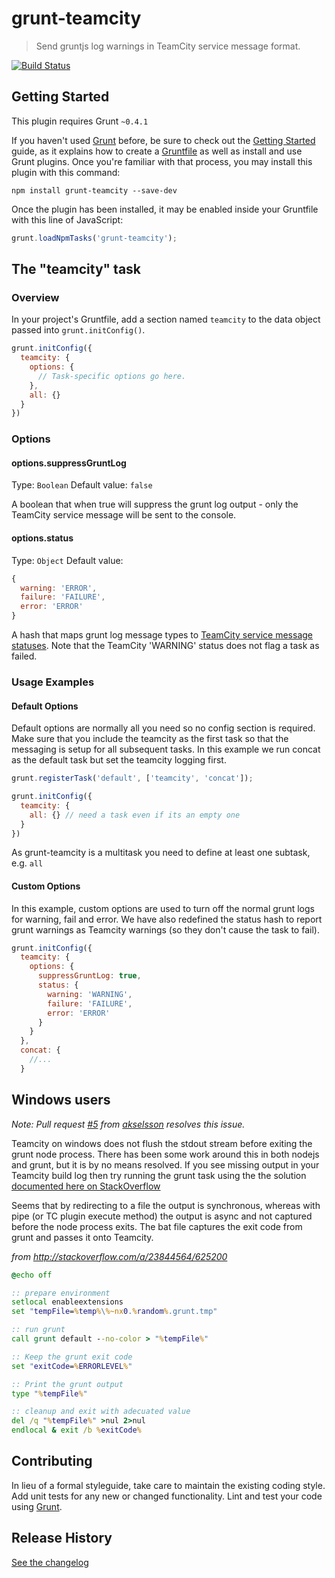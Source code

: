 # grunt-teamcity

> Send gruntjs log warnings in TeamCity service message format.

[![Build Status](https://travis-ci.org/johnhunter/grunt-teamcity.png)](https://travis-ci.org/johnhunter/grunt-teamcity)

## Getting Started
This plugin requires Grunt `~0.4.1`

If you haven't used [Grunt](http://gruntjs.com/) before, be sure to check out the [Getting Started](http://gruntjs.com/getting-started) guide, as it explains how to create a [Gruntfile](http://gruntjs.com/sample-gruntfile) as well as install and use Grunt plugins. Once you're familiar with that process, you may install this plugin with this command:

```shell
npm install grunt-teamcity --save-dev
```

Once the plugin has been installed, it may be enabled inside your Gruntfile with this line of JavaScript:

```js
grunt.loadNpmTasks('grunt-teamcity');
```

## The "teamcity" task

### Overview
In your project's Gruntfile, add a section named `teamcity` to the data object passed into `grunt.initConfig()`.

```js
grunt.initConfig({
  teamcity: {
    options: {
      // Task-specific options go here.
    },
    all: {}
  }
})
```

### Options

#### options.suppressGruntLog
Type: `Boolean`
Default value: `false`

A boolean that when true will suppress the grunt log output - only the TeamCity service message will be sent to the console.

#### options.status
Type: `Object`
Default value:
```js
{
  warning: 'ERROR',
  failure: 'FAILURE',
  error: 'ERROR'
}
```

A hash that maps grunt log message types to [TeamCity service message statuses](http://confluence.jetbrains.com/display/TCD8/Build+Script+Interaction+with+TeamCity#BuildScriptInteractionwithTeamCity-ReportingMessagesForBuildLog). Note that the TeamCity 'WARNING' status does not flag a task as failed.

### Usage Examples

#### Default Options
Default options are normally all you need so no config section is required. Make sure that you include the teamcity as the first task so that the messaging is setup for all subsequent tasks. In this example we run concat as the default task but set the teamcity logging first.

```js
grunt.registerTask('default', ['teamcity', 'concat']);

grunt.initConfig({
  teamcity: {
    all: {} // need a task even if its an empty one
  }
})
```
As grunt-teamcity is a multitask you need to define at least one subtask, e.g. `all`

#### Custom Options
In this example, custom options are used to turn off the normal grunt logs for warning, fail and error. We have also redefined the status hash to report grunt warnings as Teamcity warnings (so they don't cause the task to fail).

```js
grunt.initConfig({
  teamcity: {
    options: {
      suppressGruntLog: true,
      status: {
        warning: 'WARNING',
        failure: 'FAILURE',
        error: 'ERROR'
      }
    }
  },
  concat: {
    //...
  }
```

## Windows users

*Note: Pull request [#5](https://github.com/johnhunter/grunt-teamcity/pull/5) from [akselsson](https://github.com/akselsson) resolves this issue.*

Teamcity on windows does not flush the stdout stream before exiting the grunt node process. There has been some work around this in both nodejs and grunt, but it is by no means resolved. If you see missing output in your Teamcity build log then try running the grunt task using the the solution [documented here on StackOverflow](http://stackoverflow.com/questions/23841999/grunt-run-by-teamcity-does-not-properly-output-to-log)

Seems that by redirecting to a file the output is synchronous, whereas with pipe (or TC plugin execute method) the output is async and not captured before the node process exits. The bat file captures the exit code from grunt and passes it onto Teamcity.

*from http://stackoverflow.com/a/23844564/625200*
```bat
@echo off

:: prepare environment
setlocal enableextensions
set "tempFile=%temp%\%~nx0.%random%.grunt.tmp"

:: run grunt
call grunt default --no-color > "%tempFile%"

:: Keep the grunt exit code
set "exitCode=%ERRORLEVEL%"

:: Print the grunt output
type "%tempFile%"

:: cleanup and exit with adecuated value
del /q "%tempFile%" >nul 2>nul
endlocal & exit /b %exitCode%
```


## Contributing
In lieu of a formal styleguide, take care to maintain the existing coding style. Add unit tests for any new or changed functionality. Lint and test your code using [Grunt](http://gruntjs.com/).

## Release History

[See the changelog](./CHANGELOG.md)
